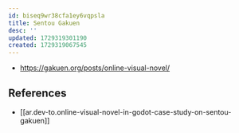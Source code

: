 ```yaml
---
id: biseq9wr38cfa1ey6vqpsla
title: Sentou Gakuen
desc: ''
updated: 1729319301190
created: 1729319067545
---
```


- https://gakuen.org/posts/online-visual-novel/

## 

## References

- [[ar.dev-to.online-visual-novel-in-godot-case-study-on-sentou-gakuen]]